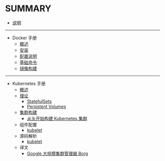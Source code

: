# SUMMARY

* [说明](README.md)

---

* Docker 手册
    * [概述](moby/chapter1.md)
    * [安装](moby/chapter2.md)
    * [配置说明](moby/chapter3.md)
    * [基础命令](moby/chapter4.md)
    * [镜像构建](moby/chapter5.md)

---

* Kubernetes 手册
    * [概述](k8s/arch.md)
    * [理论](k8s/concepts.md)
        * [StatefulSets](k8s/concepts-statefulsets.md)
        * [Persistent Volumes](k8s/concepts-pv.md)
    * [集群构建](k8s/install.md)
        * [从头开始构建 Kubernetes 集群](k8s/install-manual.md)
    * 组件配置
        * [kubelet](k8s/cfg-kubelet.md)
    * 源码解析
      * [kubelet](k8s/src-kubelet.md)
    * 译文
      * [Google 大规模集群管理器 Borg](k8s/borg.md)
